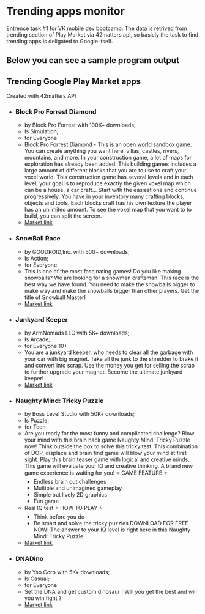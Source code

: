 # Trending apps monitor
Entrence task #1 for VK mobile dev bootcamp. 
The data is retrived from trending section of Play Market via 42matters api, so basicly the task to find trending apps is deligated to Google itself.

Below you can see a sample program output
-----------------------------------------

## Trending Google Play Market apps
Created with 42matters API
- ### Block Pro Forrest Diamond
	- by Block Pro Forrest with 100K+ downloads;
	- Is Simulation;
	- for Everyone
	- Block Pro Forrest Diamond - This is an open world sandbox game. You can create anything you want here, villas, castles, rivers, mountains, and more.
In your construction game, a lot of maps for exploration has already been added.
This building games includes a large amount of different blocks that you are to use to craft your voxel world.
This construction game has several levels and in each level, your goal is to reproduce exactly the given voxel map which can be a house, a car craft... Start with the easiest one and continue progressively.
You have in your inventory many crafting blocks, objects and tools. Each blocks craft has his own texture the player has an unlimited amount. To see the voxel map that you want to to build, you can split the screen.
	- [Market link](https://play.google.com/store/apps/details?id=com.monster.craft.block.fun.robo.fairy&referrer=utm_source%3D42matters.com%26utm_medium%3Dapi)
- ### SnowBall Race
	- by GOODROID,Inc. with 500+ downloads;
	- Is Action;
	- for Everyone
	- This is one of the most fascinating games!
Do you like making snowballs?
We are looking for a snowman craftsman.
This race is the best way we have found.
You need to make the snowballs bigger to make way and make the snowballs bigger than other players.
Get the title of Snowball Master!
	- [Market link](https://play.google.com/store/apps/details?id=jp.co.goodroid.hyper.snow&referrer=utm_source%3D42matters.com%26utm_medium%3Dapi)
- ### Junkyard Keeper
	- by ArmNomads LLC with 5K+ downloads;
	- Is Arcade;
	- for Everyone 10+
	- You are a junkyard keeper, who needs to clear all the garbage with your car with big magnet. Take all the junk to the shredder to brake it and convert into scrap. Use the money you get for selling the scrap to further upgrade your magnet.
Become the ultimate junkyard keeper!
	- [Market link](https://play.google.com/store/apps/details?id=com.armnomads.junkyardkeeper&referrer=utm_source%3D42matters.com%26utm_medium%3Dapi)
- ### Naughty Mind: Tricky Puzzle
	- by Boss Level Studio with 50K+ downloads;
	- Is Puzzle;
	- for Teen
	- Are you ready for the most funny and complicated challenge? Blow your mind with this brain hack game Naughty Mind: Tricky Puzzle now!
Think outside the box to solve this tricky test. This combination of DOP, displace and brain find game will blow your mind at first sight. Play this brain teaser game with logical and creative minds. This game will evaluate your IQ and creative thinking. A brand new game experience is waiting for you! 
⭐ GAME FEATURE ⭐
		* Endless brain out challenges
		* Multiple and unimagined gameplay
		* Simple but lively 2D graphics
		* Fun game 		
    * Real IQ test
⭐ HOW TO PLAY ⭐
		* Think before you do
		* Be smart and solve the tricky puzzles
DOWNLOAD FOR FREE NOW! The answer to your IQ level is right here in this Naughty Mind: Tricky Puzzle.
	- [Market link](https://play.google.com/store/apps/details?id=com.hypercat.dissolve2d&referrer=utm_source%3D42matters.com%26utm_medium%3Dapi)
- ### DNADino
	- by Yso Corp with 5K+ downloads;
	- Is Casual;
	- for Everyone
	- Set the DNA and get custom dinosaur ! Will you get the best and will you win fight ?
	- [Market link](https://play.google.com/store/apps/details?id=com.YsoCorp.DinADN&referrer=utm_source%3D42matters.com%26utm_medium%3Dapi)
